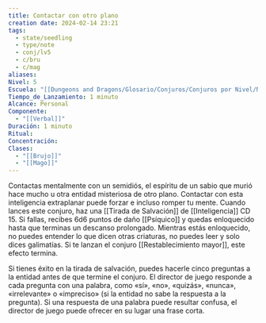 ```yaml
---
title: Contactar con otro plano
creation date: 2024-02-14 23:21
tags:
  - state/seedling
  - type/note
  - conj/lv5
  - c/bru
  - c/mag
aliases: 
Nivel: 5
Escuela: "[[Dungeons and Dragons/Glosario/Conjuros/Conjuros por Nivel/Nivel 4/Adivinación|Adivinación]]"
Tiempo_de_Lanzamiento: 1 minuto
Alcance: Personal
Componente:
  - "[[Verbal]]"
Duración: 1 minuto
Ritual: 
Concentración: 
Clases:
  - "[[Brujo]]"
  - "[[Mago]]"
---
```

Contactas mentalmente con un semidiós, el espíritu de un sabio que murió hace mucho u otra entidad misteriosa de otro plano. Contactar con esta inteligencia extraplanar puede forzar e incluso romper tu mente. Cuando lances este conjuro, haz una [[Tirada de Salvación]] de [[Inteligencia]] CD 15. Si fallas, recibes 6d6 puntos de daño [[Psíquico]] y quedas enloquecido hasta que terminas un descanso prolongado. Mientras estás enloquecido, no puedes entender lo que dicen otras criaturas, no puedes leer y solo dices galimatías. Si te lanzan el conjuro [[Restablecimiento mayor]], este efecto termina.

Si tienes éxito en la tirada de salvación, puedes hacerle cinco preguntas a la entidad antes de que termine el conjuro. El director de juego responde a cada pregunta con una palabra, como «sí», «no», «quizás», «nunca», «irrelevante» o «impreciso» (si la entidad no sabe la respuesta a la pregunta). Si una respuesta de una palabra puede resultar confusa, el director de juego puede ofrecer en su lugar una frase corta.